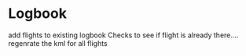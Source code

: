 # Logbook
 add flights to existing logbook
    Checks to see if flight is already there.... 
 regenrate the kml for all flights 